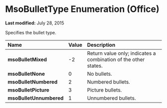
# MsoBulletType Enumeration (Office)

 **Last modified:** July 28, 2015

Specifies the bullet type.


|**Name**|**Value**|**Description**|
|:-----|:-----|:-----|
| **msoBulletMixed**|-2|Return value only; indicates a combination of the other states. |
| **msoBulletNone**|0|No bullets.|
| **msoBulletNumbered**|2|Numbered bullets.|
| **msoBulletPicture**|3|Picture bullets.|
| **msoBulletUnnumbered**|1|Unnumbered bullets.|
